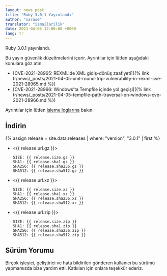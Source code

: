 ```yaml
---
layout: news_post
title: "Ruby 3.0.1 Yayınlandı"
author: "naruse"
translator: "ismailarilik"
date: 2021-04-05 12:00:00 +0000
lang: tr
---
```


Ruby 3.0.1 yayınlandı.

Bu yayın güvenlik düzeltmelerini içerir.
Ayrıntılar için lütfen aşağıdaki konulara göz atın.

* [CVE-2021-28965: REXML'de XML gidiş-dönüş zaafiyeti]({% link tr/news/_posts/2021-04-05-xml-round-trip-vulnerability-in-rexml-cve-2021-28965.md %})
* [CVE-2021-28966: Windows'ta Tempfile içinde yol geçişi]({% link tr/news/_posts/2021-04-05-tempfile-path-traversal-on-windows-cve-2021-28966.md %})

Ayrıntılar için lütfen [işleme loglarına](https://github.com/ruby/ruby/compare/v3_0_0...v3_0_1) bakın.

## İndirin

{% assign release = site.data.releases | where: "version", "3.0.1" | first %}

* <{{ release.url.gz }}>

      SIZE: {{ release.size.gz }}
      SHA1: {{ release.sha1.gz }}
      SHA256: {{ release.sha256.gz }}
      SHA512: {{ release.sha512.gz }}

* <{{ release.url.xz }}>

      SIZE: {{ release.size.xz }}
      SHA1: {{ release.sha1.xz }}
      SHA256: {{ release.sha256.xz }}
      SHA512: {{ release.sha512.xz }}

* <{{ release.url.zip }}>

      SIZE: {{ release.size.zip }}
      SHA1: {{ release.sha1.zip }}
      SHA256: {{ release.sha256.zip }}
      SHA512: {{ release.sha512.zip }}

## Sürüm Yorumu

Birçok işleyici, geliştirici ve hata bildirileri gönderen kullanıcı bu sürümü yapmamızda bize yardım etti.
Katkıları için onlara teşekkür ederiz.
